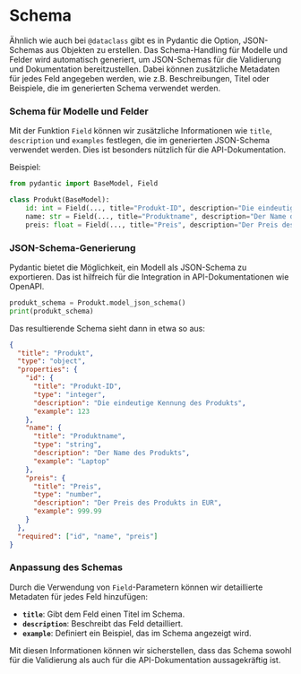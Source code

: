 # Schema

Ähnlich wie auch bei `@dataclass` gibt es in Pydantic die Option, JSON-Schemas aus Objekten zu erstellen. Das Schema-Handling für Modelle und Felder wird automatisch generiert, um JSON-Schemas für die Validierung und Dokumentation bereitzustellen. Dabei können zusätzliche Metadaten für jedes Feld angegeben werden, wie z.B. Beschreibungen, Titel oder Beispiele, die im generierten Schema verwendet werden.

### Schema für Modelle und Felder

Mit der Funktion `Field` können wir zusätzliche Informationen wie `title`, `description` und `examples` festlegen, die im generierten JSON-Schema verwendet werden. Dies ist besonders nützlich für die API-Dokumentation.

Beispiel:
```python
from pydantic import BaseModel, Field

class Produkt(BaseModel):
    id: int = Field(..., title="Produkt-ID", description="Die eindeutige Kennung des Produkts", example=123)
    name: str = Field(..., title="Produktname", description="Der Name des Produkts", example="Laptop")
    preis: float = Field(..., title="Preis", description="Der Preis des Produkts in EUR", example=999.99)
```

### JSON-Schema-Generierung

Pydantic bietet die Möglichkeit, ein Modell als JSON-Schema zu exportieren. Das ist hilfreich für die Integration in API-Dokumentationen wie OpenAPI.

```python
produkt_schema = Produkt.model_json_schema()
print(produkt_schema)
```

Das resultierende Schema sieht dann in etwa so aus:
```json
{
  "title": "Produkt",
  "type": "object",
  "properties": {
    "id": {
      "title": "Produkt-ID",
      "type": "integer",
      "description": "Die eindeutige Kennung des Produkts",
      "example": 123
    },
    "name": {
      "title": "Produktname",
      "type": "string",
      "description": "Der Name des Produkts",
      "example": "Laptop"
    },
    "preis": {
      "title": "Preis",
      "type": "number",
      "description": "Der Preis des Produkts in EUR",
      "example": 999.99
    }
  },
  "required": ["id", "name", "preis"]
}
```

### Anpassung des Schemas

Durch die Verwendung von `Field`-Parametern können wir detaillierte Metadaten für jedes Feld hinzufügen:
- **`title`**: Gibt dem Feld einen Titel im Schema.
- **`description`**: Beschreibt das Feld detailliert.
- **`example`**: Definiert ein Beispiel, das im Schema angezeigt wird.

Mit diesen Informationen können wir sicherstellen, dass das Schema sowohl für die Validierung als auch für die API-Dokumentation aussagekräftig ist.